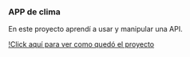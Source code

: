 ### APP de clima
En este proyecto aprendí a usar y manipular una API.

[!Click aquí para ver como quedó el proyecto](https://ibb.co/HBn3QZH)
